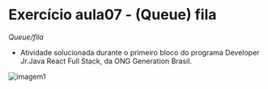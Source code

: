 # Exercício aula07 - (Queue) fila
*Queue/fila*

- Atividade solucionada durante o primeiro bloco do programa Developer Jr.Java React Full Stack, da ONG Generation Brasil.

![imagem1](https://blog.enterprisedna.co/wp-content/uploads/2023/08/Dark-Plain-28.jpg)
